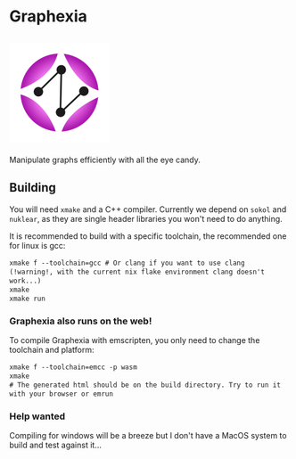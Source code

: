 # Graphexia
![Graphexia Logo](https://github.com/GasInfinity/Graphexia/blob/main/assets/logo.png?raw=true)
---
Manipulate graphs efficiently with all the eye candy.

## Building
You will need `xmake` and a C++ compiler. Currently we depend on `sokol` and `nuklear`, as they are single header libraries you won't need to do anything. 

It is recommended to build with a specific toolchain, the recommended one for linux is gcc:
```
xmake f --toolchain=gcc # Or clang if you want to use clang (!warning!, with the current nix flake environment clang doesn't work...)
xmake
xmake run
```

### Graphexia also runs on the web!
To compile Graphexia with emscripten, you only need to change the toolchain and platform:
```
xmake f --toolchain=emcc -p wasm
xmake
# The generated html should be on the build directory. Try to run it with your browser or emrun
```

### Help wanted
Compiling for windows will be a breeze but I don't have a MacOS system to build and test against it...

